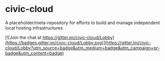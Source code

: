 # civic-cloud

A placeholder/meta-repository for efforts to build and manage independent local hosting infrastructures

[![Join the chat at https://gitter.im/civic-cloud/Lobby](https://badges.gitter.im/civic-cloud/Lobby.svg)](https://gitter.im/civic-cloud/Lobby?utm_source=badge&utm_medium=badge&utm_campaign=pr-badge&utm_content=badge)

